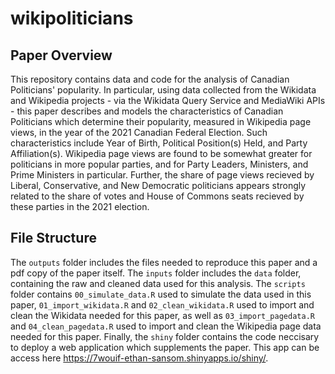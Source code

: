 # wikipoliticians

## Paper Overview
This repository contains data and code for the analysis of Canadian Politicians' popularity. In particular, using data collected from the Wikidata and Wikipedia projects - via the Wikidata Query Service and MediaWiki APIs - this paper describes and models the characteristics of Canadian Politicians which determine their popularity, measured in Wikipedia page views, in the year of the 2021 Canadian Federal Election. Such characteristics include Year of Birth, Political Position(s) Held, and Party Affiliation(s). Wikipedia page views are found to be somewhat greater for politicians in more popular parties, and for Party Leaders, Ministers, and Prime Ministers in particular. Further, the share of page views recieved by Liberal, Conservative, and New Democratic politicians appears strongly related to the share of votes and House of Commons seats recieved by these parties in the 2021 election.

## File Structure
The `outputs` folder includes the files needed to reproduce this paper and a pdf copy of the paper itself. The `inputs` folder includes the `data` folder, containing the raw and cleaned data used for this analysis. The `scripts` folder contains `00_simulate_data.R` used to simulate the data used in this paper, `01_import_wikidata.R` and `02_clean_wikidata.R` used to import and clean the Wikidata needed for this paper, as well as `03_import_pagedata.R` and `04_clean_pagedata.R` used to import and clean the Wikipedia page data needed for this paper. Finally, the `shiny` folder contains the code neccisary to deploy a web application which supplements the paper. This app can be access here https://7wouif-ethan-sansom.shinyapps.io/shiny/.
